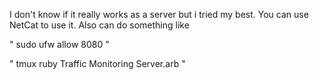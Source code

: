 I don't know if it really works as a server but i tried my best.
You can use NetCat to use it.
Also can do something like

"
sudo ufw allow 8080
"

"
tmux
ruby Traffic Monitoring Server.arb
"
